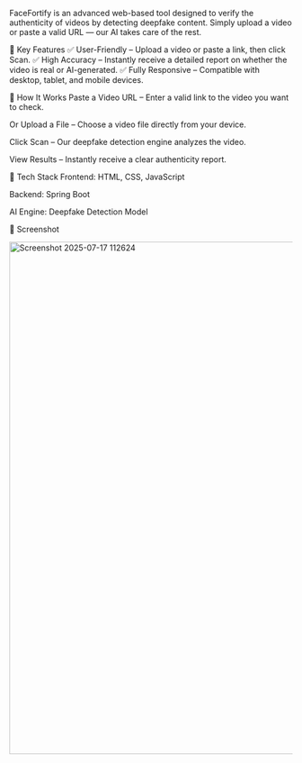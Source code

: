 FaceFortify is an advanced web-based tool designed to verify the authenticity of videos by detecting deepfake content. Simply upload a video or paste a valid URL — our AI takes care of the rest.

🚀 Key Features
✅ User-Friendly – Upload a video or paste a link, then click Scan.
✅ High Accuracy – Instantly receive a detailed report on whether the video is real or AI-generated.
✅ Fully Responsive – Compatible with desktop, tablet, and mobile devices.

📂 How It Works
Paste a Video URL – Enter a valid link to the video you want to check.

Or Upload a File – Choose a video file directly from your device.

Click Scan – Our deepfake detection engine analyzes the video.

View Results – Instantly receive a clear authenticity report.

🧩 Tech Stack
Frontend: HTML, CSS, JavaScript

Backend: Spring Boot

AI Engine: Deepfake Detection Model

📸 Screenshot

<img width="1871" height="910" alt="Screenshot 2025-07-17 112624" src="https://github.com/user-attachments/assets/a044a70c-7094-43c8-811c-2342d320d257" />

